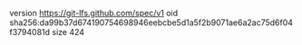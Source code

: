 version https://git-lfs.github.com/spec/v1
oid sha256:da99b37d674190754698946eebcbe5d1a5f2b9071ae6a2ac75d6f04f3794081d
size 424
